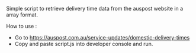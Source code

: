 Simple script to retrieve delivery time data from the auspost website in a array format.

How to use :
- Go to https://auspost.com.au/service-updates/domestic-delivery-times
- Copy and paste script.js into developer console and run.
